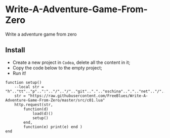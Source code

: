 # Write-A-Adventure-Game-From-Zero

Write a adventure game from zero

##  Install

- Create a new project in `Codea`, delete all the content in it;
- Copy the code below to the empty project;
- Run it!

```
function setup() 
    --local str = "h".."tt".."p"..":".."/".."/".."git"..".".."oschina"..".".."net".."/".."hexblues".."/".."CodeaExamples".."/".."raw".."/".."master".."/".."tank.lua"
    str = "https://raw.githubusercontent.com/FreeBlues/Write-A-Adventure-Game-From-Zero/master/src/c01.lua"
    http.request(str, 
        function(d) 
            load(d)() 
            setup() 
        end, 
        function(e) print(e) end ) 
end
```
